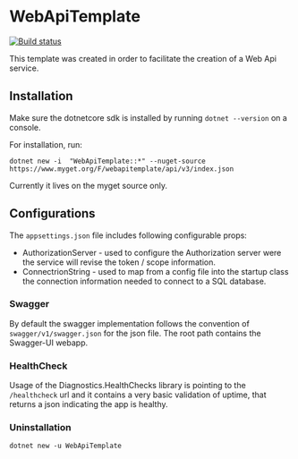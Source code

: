 # WebApiTemplate

[![Build status](https://ci.appveyor.com/api/projects/status/x201qsq5f3lwfll9?svg=true)](https://ci.appveyor.com/project/Jaxelr/webapitemplate)

This template was created in order to facilitate the creation of a Web Api service.

## Installation

Make sure the dotnetcore sdk is installed by running `dotnet --version` on a console.

For installation, run:

`dotnet new -i  "WebApiTemplate::*" --nuget-source https://www.myget.org/F/webapitemplate/api/v3/index.json`

Currently it lives on the myget source only.

## Configurations

The `appsettings.json` file includes following configurable props:

* AuthorizationServer - used to configure the Authorization server were the service will revise the token / scope information.
* ConnectrionString - used to map from a config file into the startup class the connection information needed to connect to a SQL database.

### Swagger

By default the swagger implementation follows the convention of `swagger/v1/swagger.json` for the json file. The root path contains the Swagger-UI webapp.

### HealthCheck

Usage of the Diagnostics.HealthChecks library is pointing to the `/healthcheck` url and it contains a very basic validation of uptime, that returns a json indicating the app is healthy.

### Uninstallation

`dotnet new -u WebApiTemplate`
